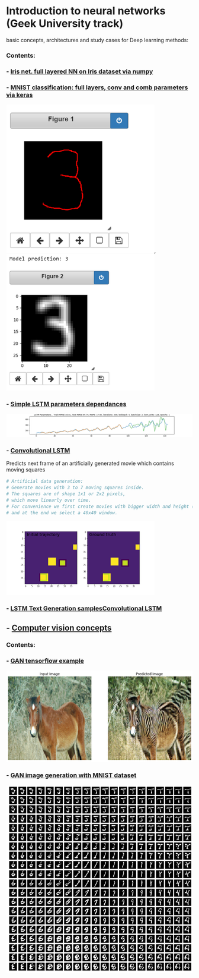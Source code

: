 # Introduction to neural networks (Geek University track)

basic concepts, architectures and study cases for Deep learning methods:

### Contents: 

### - [Iris net. full layered NN on Iris dataset via numpy](https://github.com/Nickel-nc/GU_Introduction_To_Neural_Networks/blob/master/FCN%2C%20CNN/Iris_net.ipynb)

### - [MNIST classification: full layers, conv and comb parameters via keras](https://github.com/Nickel-nc/GU_Introduction_To_Neural_Networks/blob/master/FCN%2C%20CNN/MNIST_classifier.ipynb)

<img src="figures/3.PNG" alt="handwriting 1" width="400"/>, 
<img src="figures/2.PNG" alt="handwriting 1" width="400"/>

### - [Simple LSTM parameters dependances](https://github.com/Nickel-nc/GU_Introduction_To_Neural_Networks/blob/master/LSTM%20models/LSTM_airplane_dataset.ipynb)

<img src="figures/simple_lstm.gif" alt="Conv LSTM example"/>

### - [Convolutional LSTM](https://github.com/Nickel-nc/GU_Introduction_To_Neural_Networks/blob/master/FCN%2C%20CNN/keras_elements.ipynb)

Predicts next frame of an artificially generated movie which contains moving squares

```bibtex
# Artificial data generation:
# Generate movies with 3 to 7 moving squares inside.
# The squares are of shape 1x1 or 2x2 pixels,
# which move linearly over time.
# For convenience we first create movies with bigger width and height (80x80)
# and at the end we select a 40x40 window.
```

<img src="figures/Conv_LSTM_result.gif" alt="Conv LSTM example" width="400"/>

### - [LSTM Text Generation samplesConvolutional LSTM](https://github.com/Nickel-nc/GU_Introduction_To_Neural_Networks/tree/master/LSTM%20models)

## - [Computer vision concepts](https://github.com/Nickel-nc/GU_Introduction_To_Neural_Networks/tree/master/object%20detection%20and%20cv)

### Contents:

### - [GAN tensorflow example](https://github.com/Nickel-nc/GU_Introduction_To_Neural_Networks/blob/master/object%20detection%20and%20cv/GAN%20tf%20example/gan%20example.ipynb)

<img src="object detection and cv/GAN tf example/figures/example.png" alt="task load" width="800"/>

### - [GAN image generation with MNIST dataset](https://github.com/Nickel-nc/GU_Introduction_To_Neural_Networks/blob/master/object%20detection%20and%20cv/GAN%20MNIST%20image%20generator/GAN%20Image%20generator.ipynb)

<img src="object detection and cv/GAN MNIST image generator/figures/gan_mnist.png" alt="task load" width="800"/>





